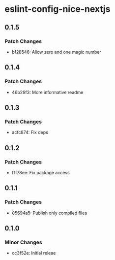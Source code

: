 # eslint-config-nice-nextjs

## 0.1.5

### Patch Changes

- bf28546: Allow zero and one magic number

## 0.1.4

### Patch Changes

- 46b29f3: More informative readme

## 0.1.3

### Patch Changes

- acfc874: Fix deps

## 0.1.2

### Patch Changes

- f1f78ee: Fix package access

## 0.1.1

### Patch Changes

- 05694a5: Publish only compiled files

## 0.1.0

### Minor Changes

- cc3f52e: Initial releae
